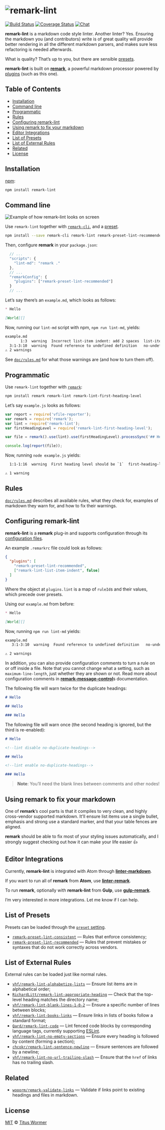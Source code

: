 # ![remark-lint][logo]

[![Build Status][build-badge]][build-status]
[![Coverage Status][coverage-badge]][coverage-status]
[![Chat][chat-badge]][chat]

**remark-lint** is a markdown code style linter.  Another linter?  Yes.
Ensuring the markdown you (and contributors) write is of great quality will
provide better rendering in all the different markdown parsers, and makes
sure less refactoring is needed afterwards.

What is quality? That’s up to you, but there are sensible [presets][].

**remark-lint** is built on [**remark**][remark], a powerful markdown
processor powered by [plugins][remark-plugins] (such as this one).

## Table of Contents

*   [Installation](#installation)
*   [Command line](#command-line)
*   [Programmatic](#programmatic)
*   [Rules](#rules)
*   [Configuring remark-lint](#configuring-remark-lint)
*   [Using remark to fix your markdown](#using-remark-to-fix-your-markdown)
*   [Editor Integrations](#editor-integrations)
*   [List of Presets](#list-of-presets)
*   [List of External Rules](#list-of-external-rules)
*   [Related](#related)
*   [License](#license)

## Installation

[npm][]:

```bash
npm install remark-lint
```

## Command line

![Example of how remark-lint looks on screen][screenshot]

Use `remark-lint` together with [`remark-cli`][cli], and a
[preset][preset-recommended].

```bash
npm install --save remark-cli remark-lint remark-preset-lint-recommended
```

Then, configure **remark** in your `package.json`:

```js
  // ...
  "scripts": {
    "lint-md": "remark ."
  },
  // ...
  "remarkConfig": {
    "plugins": ["remark-preset-lint-recommended"]
  }
  // ...
```

Let’s say there’s an `example.md`, which looks as follows:

```md
* Hello

[World][]
```

Now, running our `lint-md` script with npm, `npm run lint-md`, yields:

```txt
example.md
       1:3  warning  Incorrect list-item indent: add 2 spaces  list-item-indent
  3:1-3:10  warning  Found reference to undefined definition   no-undefined-references
⚠ 2 warnings
```

See [`doc/rules.md`][rules] for what those warnings are (and how to
turn them off).

## Programmatic

Use `remark-lint` together with [`remark`][api]:

```bash
npm install remark remark-lint remark-lint-first-heading-level
```

Let’s say `example.js` looks as follows:

```js
var report = require('vfile-reporter');
var remark = require('remark');
var lint = require('remark-lint');
var firstHeadingLevel = require('remark-lint-first-heading-level');

var file = remark().use(lint).use(firstHeadingLevel).processSync('## Hello world!');

console.log(report(file));
```

Now, running `node example.js` yields:

```txt
  1:1-1:16  warning  First heading level should be `1`  first-heading-level

⚠ 1 warning
```

## Rules

[`doc/rules.md`][rules] describes all available rules, what they check
for, examples of markdown they warn for, and how to fix their warnings.

## Configuring remark-lint

**remark-lint** is a **remark** plug-in and supports configuration
through its [configuration files][cli].

An example `.remarkrc` file could look as follows:

```json
{
  "plugins": [
    "remark-preset-lint-recommended",
    ["remark-lint-list-item-indent", false]
  ]
}
```

Where the object at `plugins.lint` is a map of `ruleId`s and
their values, which precede over presets.

Using our `example.md` from before:

```md
* Hello

[World][]
```

Now, running `npm run lint-md` yields:

```bash
example.md
   3:1-3:10  warning  Found reference to undefined definition   no-undefined-references

⚠ 2 warnings
```

In addition, you can also provide configuration comments to turn a rule
on or off inside a file.  Note that you cannot change what a setting,
such as `maximum-line-length`, just whether they are shown or not.
Read more about configuration comments in
[**remark-message-control**][message-control]s documentation.

The following file will warn twice for the duplicate headings:

```markdown
# Hello

## Hello

### Hello
```

The following file will warn once (the second heading is ignored,
but the third is re-enabled):

```markdown
# Hello

<!--lint disable no-duplicate-headings-->

## Hello

<!--lint enable no-duplicate-headings-->

### Hello
```

> **Note**: You’ll need the blank lines between comments and other nodes!

## Using remark to fix your markdown

One of **remark**’s cool parts is that it compiles to very clean, and highly
cross-vendor supported markdown.  It’ll ensure list items use a single bullet,
emphasis and strong use a standard marker, and that your table fences are
aligned.

**remark** should be able to fix most of your styling issues automatically,
and I strongly suggest checking out how it can make your life easier :+1:

## Editor Integrations

Currently, **remark-lint** is integrated with Atom through
[**linter-markdown**][linter-markdown].

If you want to run all of **remark** from **Atom**, use
[**linter-remark**][linter-remark].

To run **remark**, optionally with **remark-lint** from **Gulp**, use
[**gulp-remark**][gulp-remark].

I’m very interested in more integrations.  Let me know if I can help.

## List of Presets

Presets can be loaded through the [`preset` setting][config-preset].

*   [`remark-preset-lint-consistent`][preset-consistent]
    — Rules that enforce consistency;
*   [`remark-preset-lint-recommended`][preset-recommended]
    — Rules that prevent mistakes or syntaxes that do not work
    correctly across vendors.

## List of External Rules

External rules can be loaded just like normal rules.

<!--
This list is ordered based on the name without prefix, so
excluding `remark-lint-no-` or `remark-lint-`
-->

*   [`vhf/remark-lint-alphabetize-lists`](https://github.com/vhf/remark-lint-alphabetize-lists)
    — Ensure list items are in alphabetical order;
*   [`RichardLitt/remark-lint-appropriate-heading`](https://github.com/RichardLitt/remark-lint-appropriate-heading)
    — Check that the top-level heading matches the directory name;
*   [`vhf/remark-lint-blank-lines-1-0-2`](https://github.com/vhf/remark-lint-blank-lines-1-0-2)
    — Ensure a specific number of lines between blocks;
*   [`vhf/remark-lint-books-links`](https://github.com/vhf/remark-lint-books-links)
    — Ensure links in lists of books follow a standard format;
*   [`Qard/remark-lint-code`](https://github.com/Qard/remark-lint-code)
    — Lint fenced code blocks by corresponding language tags,
    currently supporting [ESLint](https://github.com/Qard/remark-lint-code-eslint).
*   [`vhf/remark-lint-no-empty-sections`](https://github.com/vhf/remark-lint-no-empty-sections)
    — Ensure every heading is followed by content (forming a section);
*   [`chcokr/remark-lint-sentence-newline`](https://github.com/chcokr/remark-lint-sentence-newline)
    — Ensure sentences are followed by a newline;
*   [`vhf/remark-lint-no-url-trailing-slash`](https://github.com/vhf/remark-lint-no-url-trailing-slash)
    — Ensure that the `href` of links has no trailing slash.

## Related

*   [`wooorm/remark-validate-links`](https://github.com/wooorm/remark-validate-links)
    — Validate if links point to existing headings and files in markdown.

## License

[MIT][license] © [Titus Wormer][author]

<!-- Definitions -->

[build-badge]: https://img.shields.io/travis/wooorm/remark-lint.svg

[build-status]: https://travis-ci.org/wooorm/remark-lint

[coverage-badge]: https://img.shields.io/codecov/c/github/wooorm/remark-lint.svg

[coverage-status]: https://codecov.io/github/wooorm/remark-lint

[chat-badge]: https://img.shields.io/gitter/room/wooorm/remark.svg

[chat]: https://gitter.im/wooorm/remark

[license]: LICENSE

[author]: http://wooorm.com

[npm]: https://docs.npmjs.com/cli/install

[remark]: https://github.com/wooorm/remark

[logo]: https://cdn.rawgit.com/wooorm/remark-lint/b177ac6/logo.svg

[screenshot]: https://cdn.rawgit.com/wooorm/remark-lint/master/screenshot.png

[rules]: doc/rules.md

[api]: https://github.com/wooorm/remark/tree/master/packages/remark

[cli]: https://github.com/wooorm/remark/tree/master/packages/remark-cli

[remark-plugins]: https://github.com/wooorm/remark/blob/master/doc/plugins.md

[linter-markdown]: https://atom.io/packages/linter-markdown

[message-control]: https://github.com/wooorm/remark-message-control#markers

[linter-remark]: https://github.com/wooorm/linter-remark

[gulp-remark]: https://github.com/denysdovhan/gulp-remark

[config-preset]: https://github.com/wooorm/unified-engine/blob/master/doc/configure.md#presets

[preset-consistent]: https://github.com/wooorm/remark-lint/blob/master/packages/remark-preset-lint-consistent

[preset-recommended]: https://github.com/wooorm/remark-lint/blob/master/packages/remark-preset-lint-recommended

[presets]: #list-of-presets
